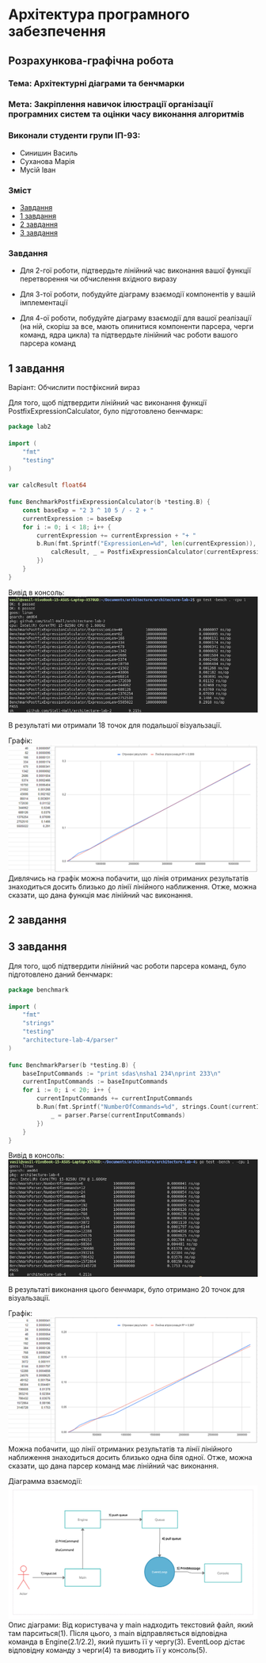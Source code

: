 # Архітектура програмного забезпечення

## Розрахункова-графічна робота

### **Тема**: Архітектурні діаграми та бенчмарки

### **Мета**: Закріплення навичок ілюстрації організації програмних систем та оцінки часу виконання алгоритмів

### Виконали студенти групи ІП-93:
- Синишин Василь
- Суханова Марія
- Мусій Іван

### Зміст

- [Завдання](#Завдання)
- [1 завдання](#1-завдання)
- [2 завдання](#2-завдання)
- [3 завдання](#3-завдання)

### Завдання

- Для 2-гої роботи, підтвердьте лінійний час виконання вашої функції перетворення чи обчислення вхідного виразу

- Для 3-тої роботи, побудуйте діаграму взаємодії компонентів у вашій імплементації

- Для 4-ої роботи, побудуйте діаграму взаємодії для вашої реалізації (на ній, скоріш за все, мають опинитися компоненти парсера, черги команд, ядра цикла) та підтвердьте лінійний час роботи вашого парсера команд

## 1 завдання
Варіант: Обчислити постфіксний вираз

Для того, щоб підтвердити лінійний час виконання функції PostfixExpressionCalculator, було підготовлено бенчмарк:

```go
package lab2

import (
	"fmt"
	"testing"
)

var calcResult float64

func BenchmarkPostfixExpressionCalculator(b *testing.B) {
	const baseExp = "2 3 ^ 10 5 / - 2 + "
	currentExpression := baseExp
	for i := 0; i < 18; i++ {
		currentExpression += currentExpression + "+ "
		b.Run(fmt.Sprintf("ExpressionLen=%d", len(currentExpression)), func(b *testing.B) {
			calcResult, _ = PostfixExpressionCalculator(currentExpression)
		})
	}
}
```

Вивід в консоль:
![](./img/task1/lab2_console.png)

В результаті ми отримали 18 точок для подальшої візуальзації.

Графік:
![](./img/task1/lab2_graph.PNG)
Дивлячись на графік можна побачити, що лінія отриманих результатів знаходиться досить близько до лінії лінійного наближення. Отже, можна сказати, що дана функція має лінійний час виконання.

## 2 завдання

## 3 завдання
Для того, щоб підтвердити лінійний час роботи парсера команд, було підготовлено даний бенчмарк:

```go
package benchmark

import (
	"fmt"
	"strings"
	"testing"
	"architecture-lab-4/parser"
)

func BenchmarkParser(b *testing.B) {
	baseInputCommands := "print sdas\nsha1 234\nprint 233\n"
	currentInputCommands := baseInputCommands
	for i := 0; i < 20; i++ {
		currentInputCommands += currentInputCommands
		b.Run(fmt.Sprintf("NumberOfCommands=%d", strings.Count(currentInputCommands, "\n")), func(b *testing.B) {
			_ = parser.Parse(currentInputCommands)
		})
	}
}
```

Вивід в консоль:
![](./img/task3/lab4_console.png)

В результаті виконання цього бенчмарк, було отримано 20 точок для візуальзації.

Графік:
![](./img/task3/lab4_graph.PNG)
Можна побачити, що лінії отриманих результатів та лінії лінійного наближення знаходиться досить близько одна біля одної. Отже, можна сказати, що дана парсер команд має лінійний час виконання.

Діаграмма взаємодії:
![](./img/task3/Lab4-Communication-Diagram.PNG)
Опис діаграми:
Від користувача у main надходить текстовий файл, який там парситься(1).
Після цього, з main відправляється відповідна команда в Engine(2.1/2.2), який пушить її у чергу(3).
EventLoop дістає відповідну команду з черги(4) та виводить її у консоль(5).